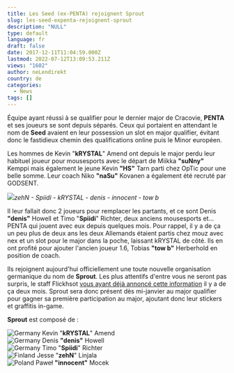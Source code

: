 ```yaml
---
title: Les Seed (ex-PENTA) rejoignent Sprout
slug: les-seed-expenta-rejoignent-sprout
description: "NULL"
type: default
language: fr
draft: false
date: 2017-12-11T11:04:59.000Z
lastmod: 2022-07-12T13:09:53.211Z
views: "1602"
author: neLendirekt
country: de
categories:
  - News
tags: []
---
```

Équipe ayant réussi à se qualifier pour le dernier major de Cracovie, **PENTA** et ses joueurs se sont depuis séparés. Ceux qui portaient en attendant le nom de **Seed** avaient en leur possession un slot en major qualifier, évitant donc le fastidieux chemin des qualifications online puis le Minor européen. 

Les hommes de Kevin "**kRYSTAL**" Amend ont depuis le major perdu leur habituel joueur pour mousesports avec le départ de Miikka **"suNny"** Kemppi mais également le jeune Kevin **"HS"** Tarn parti chez OpTic pour une belle somme. Leur coach Niko **"naSu"** Kovanen a également été recruté par GODSENT.

![](/images/articles/5a2e5ff03c34e/images/ezt4lBdP1fOb5heIoDIyFDJ2NVy1NtOnbCY44Hw1.png)_zehN - Spiidi - kRYSTAL - denis - innocent - tow b_

Il leur fallait donc 2 joueurs pour remplacer les partants, et ce sont Denis **"denis"** Howell et Timo "**Spiidi**" Richter, deux anciens mousesports et... PENTA qui jouent avec eux depuis quelques mois. Pour rappel, il y a de ça un peu plus de deux ans les deux Allemands étaient partis chez mouz avec nex et un slot pour le major dans la poche, laissant kRYSTAL de côté. Ils en ont profité pour ajouter l'ancien joueur 1.6, Tobias **"tow b"** Herberhold en position de coach.

Ils rejoignent aujourd'hui officiellement une toute nouvelle organisation germanique du nom de **Sprout**. Les plus attentifs d'entre vous ne seront pas surpris, le staff Flickhsot [vous ayant déjà annoncé cette information](https://twitter.com/neLendirekt/status/919250044020232193) il y a de ça deux mois. Sprout sera donc présent dès mi-janvier au major qualifier pour gagner sa première participation au major, ajoutant donc leur stickers et graffitis in-game.

**Sprout** est composé de : 

![Germany](/images/countries/de.svg)⁠ Kevin "**kRYSTAL**" Amend  
![Germany](/images/countries/de.svg)⁠ Denis **"denis"** Howell  
![Germany](/images/countries/de.svg)⁠ Timo "**Spiidi**" Richter  
![Finland](/images/countries/fi.svg)⁠ Jesse "**zehN**" Linjala  
![Poland](/images/countries/pl.svg)⁠ Paweł **"innocent"** Mocek
